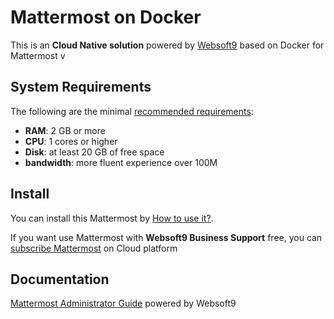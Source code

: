 # Mattermost on Docker  

This is an **Cloud Native solution** powered by [Websoft9](https://www.websoft9.com) based on Docker for Mattermost v

## System Requirements

The following are the minimal [recommended requirements](https://docs.mattermost.com/install/install-docker.html):

* **RAM**: 2 GB or more
* **CPU**: 1 cores or higher
* **Disk**: at least 20 GB of free space
* **bandwidth**: more fluent experience over 100M  

## Install

You can install this Mattermost by [How to use it?](https://github.com/Websoft9/docker-library#how-to-use-it).   

If you want use Mattermost with **Websoft9 Business Support** free, you can [subscribe Mattermost](https://www.websoft9.com/apps) on Cloud platform

## Documentation

[Mattermost Administrator Guide](https://support.websoft9.com/docs/mattermost) powered by Websoft9
